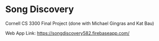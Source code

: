 # Song Discovery
Cornell CS 3300 Final Project (done with Michael Gingras and Kat Bau)

Web App Link: https://songdiscovery582.firebaseapp.com/


